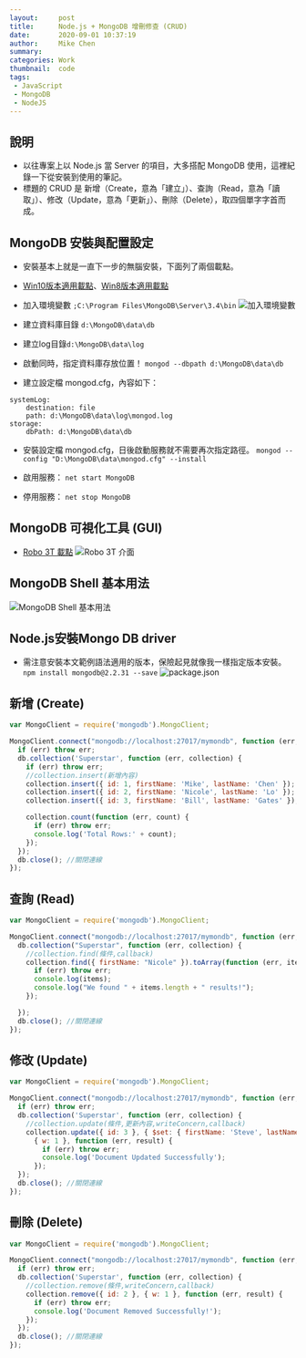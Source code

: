 ```yaml
---
layout:     post
title:      Node.js + MongoDB 增刪修查 (CRUD)
date:       2020-09-01 10:37:19
author:     Mike Chen
summary:    
categories: Work
thumbnail:  code
tags:
 - JavaScript
 - MongoDB
 - NodeJS
---
```



## 說明
* 以往專案上以 Node.js 當 Server 的項目，大多搭配 MongoDB 使用，這裡紀錄一下從安裝到使用的筆記。
* 標題的 CRUD 是 新增（Create，意為「建立」）、查詢（Read，意為「讀取」）、修改（Update，意為「更新」）、刪除（Delete），取四個單字字首而成。

## MongoDB 安裝與配置設定
* 安裝基本上就是一直下一步的無腦安裝，下面列了兩個載點。

* [Win10版本適用載點](https://fastdl.mongodb.org/windows/mongodb-windows-x86_64-4.4.0-signed.msi)、[Win8版本適用載點](https://fastdl.mongodb.org/win32/mongodb-win32-x86_64-2008plus-3.4.24-signed.msi)

* 加入環境變數 `;C:\Program Files\MongoDB\Server\3.4\bin`
![加入環境變數](https://i.imgur.com/eyAUVOL.png)

* 建立資料庫目錄 `d:\MongoDB\data\db`

* 建立log目錄`d:\MongoDB\data\log`

* 啟動同時，指定資料庫存放位置！ `mongod --dbpath d:\MongoDB\data\db`

* 建立設定檔 mongod.cfg，內容如下：
```
systemLog:
    destination: file
    path: d:\MongoDB\data\log\mongod.log
storage:
    dbPath: d:\MongoDB\data\db
```

* 安裝設定檔 mongod.cfg，日後啟動服務就不需要再次指定路徑。
`mongod --config "D:\MongoDB\data\mongod.cfg" --install`

* 啟用服務：
`net start MongoDB`

* 停用服務：
`net stop MongoDB`

## MongoDB 可視化工具 (GUI)
* [Robo 3T 載點](https://download.studio3t.com/robomongo/windows/robo3t-1.3.1-windows-x86_64-7419c406.zip)
![Robo 3T 介面](https://i.imgur.com/tEgdECM.png)

## MongoDB Shell 基本用法
![MongoDB Shell 基本用法](https://i.imgur.com/dwaN9sn.png)


## Node.js安裝Mongo DB driver

* 需注意安裝本文範例語法適用的版本，保險起見就像我一樣指定版本安裝。
`npm install mongodb@2.2.31 --save`
![package.json](https://i.imgur.com/cWBAwPT.png)

## 新增 (Create)
```js
var MongoClient = require('mongodb').MongoClient;

MongoClient.connect("mongodb://localhost:27017/mymondb", function (err, db) {
  if (err) throw err;
  db.collection('Superstar', function (err, collection) {
    if (err) throw err;
    //collection.insert(新增內容)
    collection.insert({ id: 1, firstName: 'Mike', lastName: 'Chen' });
    collection.insert({ id: 2, firstName: 'Nicole', lastName: 'Lo' });
    collection.insert({ id: 3, firstName: 'Bill', lastName: 'Gates' });

    collection.count(function (err, count) {
      if (err) throw err;
      console.log('Total Rows:' + count);
    });
  });
  db.close(); //關閉連線
});
```

## 查詢 (Read)
```js
var MongoClient = require('mongodb').MongoClient;

MongoClient.connect("mongodb://localhost:27017/mymondb", function (err, db) {
  db.collection("Superstar", function (err, collection) {
    //collection.find(條件,callback)
    collection.find({ firstName: "Nicole" }).toArray(function (err, items) {
      if (err) throw err;
      console.log(items);
      console.log("We found " + items.length + " results!");
    });

  });
  db.close(); //關閉連線
});
```

## 修改 (Update)
```js
var MongoClient = require('mongodb').MongoClient;

MongoClient.connect("mongodb://localhost:27017/mymondb", function (err, db) {
  if (err) throw err;
  db.collection('Superstar', function (err, collection) {
    //collection.update(條件,更新內容,writeConcern,callback)
    collection.update({ id: 3 }, { $set: { firstName: 'Steve', lastName: 'Jobs' } },
      { w: 1 }, function (err, result) {
        if (err) throw err;
        console.log('Document Updated Successfully');
      });
  });
  db.close(); //關閉連線
});
```

## 刪除 (Delete)
```js
var MongoClient = require('mongodb').MongoClient;

MongoClient.connect("mongodb://localhost:27017/mymondb", function (err, db) {
  if (err) throw err;
  db.collection('Superstar', function (err, collection) {
    //collection.remove(條件,writeConcern,callback)
    collection.remove({ id: 2 }, { w: 1 }, function (err, result) {
      if (err) throw err;
      console.log('Document Removed Successfully!');
    });
  });
  db.close(); //關閉連線
});
```